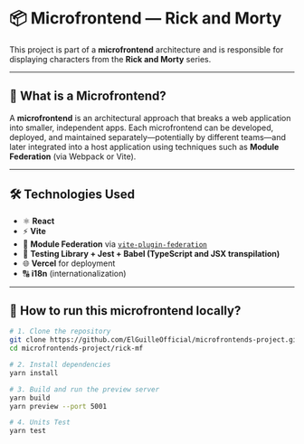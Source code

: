 # 📦 Microfrontend — Rick and Morty

This project is part of a **microfrontend** architecture and is responsible for displaying characters from the **Rick and Morty** series.

---

## 🧠 What is a Microfrontend?

A **microfrontend** is an architectural approach that breaks a web application into smaller, independent apps. Each microfrontend can be developed, deployed, and maintained separately—potentially by different teams—and later integrated into a host application using techniques such as **Module Federation** (via Webpack or Vite).

---

## 🛠 Technologies Used

- ⚛️ **React**
- ⚡ **Vite**
- 🧩 **Module Federation** via [`vite-plugin-federation`](https://github.com/originjs/vite-plugin-federation)
- 🧪 **Testing Library + Jest + Babel (TypeScript and JSX transpilation)**
- 🌐 **Vercel** for deployment
- 🔠 **i18n** (internationalization)

---

## 🚀 How to run this microfrontend locally?

```bash
# 1. Clone the repository
git clone https://github.com/ElGuilleOfficial/microfrontends-project.git
cd microfrontends-project/rick-mf

# 2. Install dependencies
yarn install

# 3. Build and run the preview server
yarn build
yarn preview --port 5001

# 4. Units Test
yarn test
